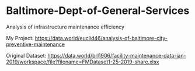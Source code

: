# Baltimore-Dept-of-General-Services
Analysis of infrastructure maintenance efficiency

My Project: https://data.world/euclid46/analysis-of-baltimore-city-preventive-maintenance

Original Dataset: https://data.world/brl1906/facility-maintenance-data-jan-2019/workspace/file?filename=FMDataset1-25-2019-share.xlsx
